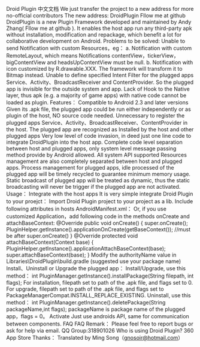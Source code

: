 Droid Plugin 中文文档 We just transfer the project to a new address for more no-official contributors The new address: DroidPlugin Fllow me at github DroidPlugin is a new Plugin Framework developed and maintained by Andy Zhang( Fllow me at github ). It enables the host app run any third-party apk without installation, modification and repackage, which benefit a lot for collaborative development on Android. Problems to be solved: Unable to send Notification with custom Resources，eg： a. Notification with custom RemoteLayout, which means Notifications contentView，tickerView， bigContentView and headsUpContentView must be null. b. Notification with icon customized by R.drawable.XXX. The framework will transform it to Bitmap instead. Unable to define specified Intent Filter for the plugged apps Service、Activity、BroadcastReceiver and ContentProvider. So the plugged app is invisible for the outside system and app. Lack of Hook to the Native layer, thus apk (e.g. a majority of game apps) with native code cannot be loaded as plugin. Features： Compatible to Android 2.3 and later versions Given its .apk file, the plugged app could be run either independently or as plugin of the host, NO source code needed. Unnecessary to register the plugged apps Service、Activity、BroadcastReceiver、ContentProvider in the host. The plugged app are recognized as Installed by the host and other plugged apps Very low level of code invasion, in deed just one line code to integrate DroidPlugin into the host app. Complete code level separation between host and plugged apps, only system level message passing method provide by Android allowed. All system API supported Resources management are also completely separated between host and plugged apps. Process management for plugged apps, idle processed of the plugged app will be timely recycled to guarantee minimum memory usage. Static broadcast of plugged app will be treated as dynamic, thus the static broadcasting will never be trigger if the plugged app are not activated. Usage： Integrate with the host apps It is very simple integrate Droid Plugin to your proejct： Import Droid Plugin project to your project as a lib. Include following attributes in hosts AndroidManifest.xml： <application android:name="com.morgoo.droidplugin.PluginApplication" android:label="@string/app_name" android:icon="@drawable/ic_launcher" > Or, if you use customized Application，add following code in the methods onCreate and attachBaseContext: @Override public void onCreate() { super.onCreate(); PluginHelper.getInstance().applicationOnCreate(getBaseContext()); //must be after super.onCreate() } @Override protected void attachBaseContext(Context base) { PluginHelper.getInstance().applicationAttachBaseContext(base); super.attachBaseContext(base); } Modify the authorityName value in Libraries\DroidPlugin\build.gradle (suggested use your package name) Install、Uninstall or Upgrade the plugged app： Install/Upgrade, use this method： int PluginManager.getInstance().installPackage(String filepath, int flags); For installation, filepath set to path of the .apk file, and flags set to 0. For upgrade, filepath set to path of the .apk file, and flags set to PackageManagerCompat.INSTALL_REPLACE_EXISTING. Uninstall, use this method： int PluginManager.getInstance().deletePackage(String packageName,int flags); packageName is package name of the plugged app，flags = 0。 Activate Just use androids API, same for communication between components. FAQ FAQ Remark： Please feel free to report bugs or ask for help via email. QQ Group:318901026 Who is using Droid Plugin? 360 App Store Thanks： Translated by Ming Song（gnosoir@hotmail.com）